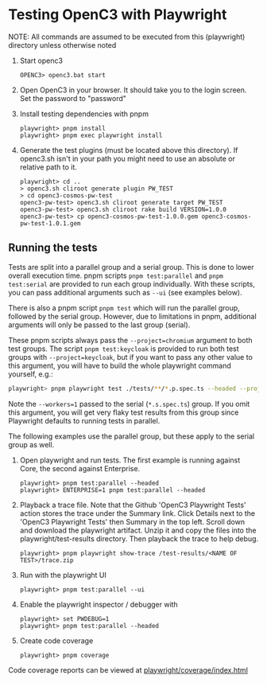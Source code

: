 # Testing OpenC3 with Playwright

NOTE: All commands are assumed to be executed from this (playwright) directory unless otherwise noted

1.  Start openc3

        OPENC3> openc3.bat start

1.  Open OpenC3 in your browser. It should take you to the login screen. Set the password to "password"

1.  Install testing dependencies with pnpm

        playwright> pnpm install
        playwright> pnpm exec playwright install

1.  Generate the test plugins (must be located above this directory). If openc3.sh isn't in your path you might need to use an absolute or relative path to it.

        playwright> cd ..
        > openc3.sh cliroot generate plugin PW_TEST
        > cd openc3-cosmos-pw-test
        openc3-pw-test> openc3.sh cliroot generate target PW_TEST
        openc3-pw-test> openc3.sh cliroot rake build VERSION=1.0.0
        openc3-pw-test> cp openc3-cosmos-pw-test-1.0.0.gem openc3-cosmos-pw-test-1.0.1.gem

## Running the tests

Tests are split into a parallel group and a serial group. This is done to lower overall execution time. pnpm scripts `pnpm test:parallel` and `pnpm test:serial` are provided to run each group individually. With these scripts, you can pass additional arguments such as `--ui` (see examples below).

There is also a pnpm script `pnpm test` which will run the parallel group, followed by the serial group. However, due to limitations in pnpm, additional arguments will only be passed to the last group (serial).

These pnpm scripts always pass the `--project=chromium` argument to both test groups. The script `pnpm test:keycloak` is provided to run both test groups with `--project=keycloak`, but if you want to pass any other value to this argument, you will have to build the whole playwright command yourself, e.g.:

```bash
playwright> pnpm playwright test ./tests/**/*.p.spec.ts --headed --project=firefox || pnpm playwright test ./tests/**/*.s.spec.ts --headed --project=firefox --workers=1
```

Note the `--workers=1` passed to the serial (`*.s.spec.ts`) group. If you omit this argument, you will get very flaky test results from this group since Playwright defaults to running tests in parallel.

The following examples use the parallel group, but these apply to the serial group as well.

1.  Open playwright and run tests. The first example is running against Core, the second against Enterprise.

        playwright> pnpm test:parallel --headed
        playwright> ENTERPRISE=1 pnpm test:parallel --headed

1.  Playback a trace file. Note that the Github 'OpenC3 Playwright Tests' action stores the trace under the Summary link. Click Details next to the 'OpenC3 Playwright Tests' then Summary in the top left. Scroll down and download the playwright artifact. Unzip it and copy the files into the playwright/test-results directory. Then playback the trace to help debug.

        playwright> pnpm playwright show-trace /test-results/<NAME OF TEST>/trace.zip

1.  Run with the playwright UI

        playwright> pnpm test:parallel --ui

1.  Enable the playwright inspector / debugger with

        playwright> set PWDEBUG=1
        playwright> pnpm test:parallel --headed

1.  Create code coverage

        playwright> pnpm coverage

Code coverage reports can be viewed at [playwright/coverage/index.html](./coverage/index.html)
